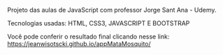 Projeto das aulas de JavaScript com professor Jorge Sant Ana - Udemy.

Tecnologias usadas: HTML, CSS3, JAVASCRIPT E BOOTSTRAP

Você pode conferir o resultado final clicando nesse link: https://jeanwisotscki.github.io/appMataMosquito/
